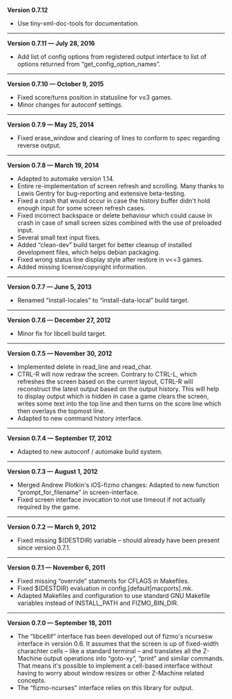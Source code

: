 


   **Version 0.7.12**

 - Use tiny-xml-doc-tools for documentation.

---


   **Version 0.7.11 — July 28, 2016**

 - Add list of config options from registered output interface to list of options returned from “get_config_option_names”.

---


   **Version 0.7.10 — October 9, 2015**

 - Fixed score/turns position in statusline for v≤3 games.
 - Minor changes for autoconf settings.

---


   **Version 0.7.9 — May 25, 2014**

 - Fixed erase_window and clearing of lines to conform to spec regarding reverse output.

---


   **Version 0.7.8 — March 19, 2014**

 - Adapted to automake version 1.14.
 - Entire re-implementation of screen refresh and scrolling. Many thanks to Lewis Gentry for bug-reporting and extensive beta-testing.
 - Fixed a crash that would occur in case the history buffer didn't hold enough input for some screen refresh cases.
 - Fixed incorrect backspace or delete behaviour which could cause in crash in case of small screen sizes combined with the use of preloaded input.
 - Several small text input fixes.
 - Added “clean-dev” build target for better cleanup of installed development files, which helps debian packaging.
 - Fixed wrong status line display style after restore in v<=3 games.
 - Added missing license/copyright information.

---


   **Version 0.7.7 — June 5, 2013**

 - Renamed “install-locales” to “install-data-local” build target.

---


   **Version 0.7.6 — December 27, 2012**

 - Minor fix for libcell build target.

---


   **Version 0.7.5 — November 30, 2012**

 - Implemented delete in read_line and read_char.
 - CTRL-R will now redraw the screen. Contrary to CTRL-L, which refreshes the screen based on the current layout, CTRL-R will reconstruct the latest output based on the output history. This will help to display output which is hidden in case a game clears the screen, writes some text into the top line and then turns on the score line which then overlays the topmost line.
 - Adapted to new command history interface.

---


   **Version 0.7.4 — September 17, 2012**

 - Adapted to new autoconf / automake build system.

---


   **Version 0.7.3 — August 1, 2012**

 - Merged Andrew Plotkin's iOS-fizmo changes: Adapted to new function “prompt_for_filename” in screen-interface.
 - Fixed screen interface invocation to not use timeout if not actually required by the game.

---


   **Version 0.7.2 — March 9, 2012**

 - Fixed missing $(DESTDIR) variable – should already have been present since version 0.7.1.

---


   **Version 0.7.1 — November 6, 2011**

 - Fixed missing “override” statments for CFLAGS in Makefiles.
 - Fixed $(DESTDIR) evaluation in config.[default|macports].mk.
 - Adapted Makefiles and configuration to use standard GNU Makefile variables instead of INSTALL_PATH and FIZMO_BIN_DIR.

---


   **Version 0.7.0 — September 18, 2011**

 - The “libcellif” interface has been developed out of fizmo's ncursesw interface in version 0.6. It assumes that the screen is up of fixed-width charachter cells – like a standard terminal – and translates all the Z-Machine output operations into “goto-xy”, “print” and similar commands. That means it's possible to implement a cell-based interface without having to worry about window resizes or other Z-Machine related concepts.
 - The “fizmo-ncurses” interface relies on this library for output.


